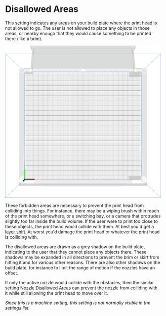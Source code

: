 Disallowed Areas
====
This setting indicates any areas on your build plate where the print head is not allowed to go. The user is not allowed to place any objects in those areas, or nearby enough that they would cause something to be printed there (like a brim).

![Grey patches denote disallowed areas around where the clips are on the build plate](../images/machine_disallowed_areas.png)

These forbidden areas are necessary to prevent the print head from colliding into things. For instance, there may be a wiping brush within reach of the print head somewhere, or a switching bay, or a camera that protrudes slightly too far inside the build volume. If the user were to print too close to these objects, the print head would collide with them. At best you'd get a [layer shift](../troubleshooting/layer_shift.md). At worst you'd damage the print head or whatever the print head is colliding with.

The disallowed areas are drawn as a grey shadow on the build plate, indicating to the user that they cannot place any objects there. These shadows may be expanded in all directions to prevent the brim or skirt from hitting it and for various other reasons. There are also other shadows on the build plate, for instance to limit the range of motion if the nozzles have an offset.

If only the active nozzle would collide with the obstacles, then the similar setting [Nozzle Disallowed Areas](nozzle_disallowed_areas.md) can prevent the nozzle from colliding with it while still allowing the print head to move over it.

*Since this is a machine setting, this setting is not normally visible in the settings list.*